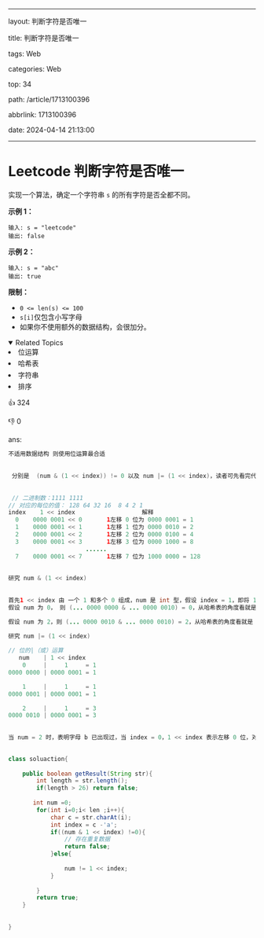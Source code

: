
---

layout: 判断字符是否唯一

title: 判断字符是否唯一

tags: Web

categories: Web

top: 34

path: /article/1713100396

abbrlink: 1713100396



date: 2024-04-14 21:13:00


---
# Leetcode 判断字符是否唯一



实现一个算法，确定一个字符串 `s` 的所有字符是否全都不同。

**示例 1：**

```
输入: s = "leetcode"
输出: false 
```

**示例 2：**

```
输入: s = "abc"
输出: true
```

**限制：**

- `0 <= len(s) <= 100 `
- `s[i]`仅包含小写字母
- 如果你不使用额外的数据结构，会很加分。

<details open=""><summary style="cursor: pointer;">Related Topics</summary><div><li>位运算</li><li style="margin-top: 0.25em;">哈希表</li><li style="margin-top: 0.25em;">字符串</li><li style="margin-top: 0.25em;">排序</li></div></details>

👍 324

👎 0



ans:



~~~java
不适用数据结构 则使用位运算最合适
    
 
 分别是  (num & (1 << index)) != 0 以及 num |= (1 << index)，读者可先看完代码，有不理解的再看下我重点讲解的两行代码。
    
    
 // 二进制数：1111 1111
// 对应的每位的值： 128 64 32 16  8 4 2 1
index    1 << index                   解释
  0    0000 0001 << 0       1左移 0 位为 0000 0001 = 1
  1    0000 0001 << 1       1左移 1 位为 0000 0010 = 2
  2    0000 0001 << 2       1左移 2 位为 0000 0100 = 4
  3    0000 0001 << 3       1左移 3 位为 0000 1000 = 8
                      ......
  7    0000 0001 << 7       1左移 7 位为 1000 0000 = 128   
 
    
研究 num & (1 << index)
    
    
首先1 << index 由 一个 1 和多个 0 组成，num 是 int 型，假设 index = 1，即将 1 左移一位，此时 1 << index 为 ... 0000 0010，任何数 & 0 都为 0，所以num & (1 << 1)表示的是 num 化为二进制后的第二位与 1 << index 的第二位 & 的结果。
假设 num 为 0， 则 (... 0000 0000 & ... 0000 0010) = 0，从哈希表的角度看就是 num 的第二位未被使用，假设位数对应26个小写字母，第二位为b，即hash中不存在b;

假设 num 为 2，则 (... 0000 0010 & ... 0000 0010) = 2，从哈希表的角度看就是 num 的第二位已被使用，假设位数对应26个小写字母，第二位为b，即hash中已存在b;

研究 num |= (1 << index)
    
// 位的|（或）运算
   num    | 1 << index
    0     |     1     = 1
0000 0000 | 0000 0001 = 1

    1     |     1     = 1
0000 0001 | 0000 0001 = 1

    2     |     1     = 3
0000 0010 | 0000 0001 = 3
    
    
当 num = 2 时，表明字母 b 已出现过，当 index = 0，1 << index 表示左移 0 位，对应字母 a，此时num |= (1 << index) 为 3，从哈希表的角度来看，此时 num 相当于已存在字母 a 和 b， 此时 num & (1 << 0) 为 1 不等于 0 ，表明字母 a 已经存在，返回false
    


~~~



~~~java
class soluaction{
    
    public boolean getResult(String str){
        int length = str.length();
        if(length > 26) return false;
        
       int num =0;
        for(int i=0;i< len ;i++){
            char c = str.charAt(i);
            int index = c -'a';
            if((num & 1 << index) !=0){
                // 存在重复数据
                return false;
            }else{
                
                num != 1 << index;
            }
              
        }
        return true;
    }
    
    
}
~~~

